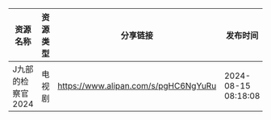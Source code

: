 | 资源名称        | 资源类型 | 分享链接                                 | 发布时间                |
| ----------- | ---- | ------------------------------------ | ------------------- |
| J九部的检察官2024 | 电视剧  | https://www.alipan.com/s/pgHC6NgYuRu | 2024-08-15 08:18:08 |
